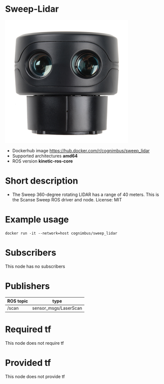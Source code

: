 # Sweep-Lidar

<img src="./sweep-lidar/scanse-sweep-driver.jpg" alt="sweep-lidar" width="400"/>

* Dockerhub image https://hub.docker.com/r/cognimbus/sweep_lidar
* Supported architectures <b>amd64</b>
* ROS version <b>kinetic-ros-core
</b>

# Short description
* The Sweep 360-degree rotating LIDAR has a range of 40 meters. This is the Scanse Sweep ROS driver and node.
License: MIT

# Example usage
```
docker run -it --network=host cognimbus/sweep_lidar 
```

# Subscribers
This node has no subscribers


# Publishers
ROS topic | type
--- | ---
/scan | sensor_msgs/LaserScan


# Required tf
This node does not require tf


# Provided tf
This node does not provide tf


